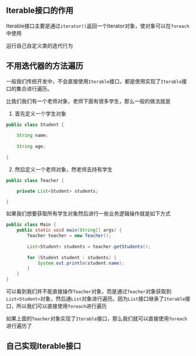 ## Iterable接口的作用

Iterable接口主要是通过`iterator()`返回一个Iterator对象，使对象可以在`foreach`中使用

运行自己自定义类的迭代行为

## 不用迭代器的方法遍历

一般我们传统开发中，不会直接使用`Iterable`接口，都是使用实现了`Iterable`接口的集合进行遍历。


比我们我们有一个老师对象，老师下面有很多学生，那么一般的做法就是

1. 首先定义一个学生对象

```java
public class Student {
    
    String name;
    
    String age;
    
}
```

2. 然后定义一个老师对象，然老师去持有学生

```java
public class Teacher {

    private List<Student> students;

}

```


如果我们想要获取所有学生对象然后进行一些业务逻辑操作就是如下方式

```java
public class Main {
    public static void main(String[] args) {
        Teacher teacher = new Teacher();
        
        List<Student> students = teacher.getStudents();
        
        for (Student student : students) {
            System.out.println(student.name);
        }
    }
}
```

可以看到我们并不能直接操作`Teacher`对象，而是通过`Teacher`对象获取到`List<Student>`对象，然后通`List`对象进行遍历。因为`List`接口继承了`Iterable`接口，所以我们可以直接使用`foreach`进行遍历


如果上面的`Teacher`对象实现了`Iterable`接口，那么我们就可以直接使用`foreach`进行遍历了

## 自己实现Iterable接口


